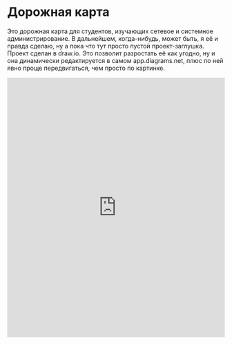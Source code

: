 # Дорожная карта

Это дорожная карта для студентов, изучающих сетевое и системное администрирование. В дальнейшем, когда-нибудь, может быть, я её и правда сделаю, ну а пока что тут просто пустой проект-заглушка. Проект сделан в draw.io. Это позволит разростать её как угодно, ну и она динамически редактируется в самом app.diagrams.net, плюс по ней явно проще передвигаться, чем просто по картинке.

<iframe
  src="https://viewer.diagrams.net/?highlight=0000ff&layers=1&nav=1&title=Roadmap#Uhttps%3A%2F%2Fdrive.google.com%2Fuc%3Fid%3D15Sd3v4tLwYMa7i8YGYzyVQkY_PvTrYNP%26export%3Ddownload"
  width="100%"
  height="600px"
  frameborder="0"
  allowfullscreen
></iframe>

<!-- https://drive.google.com/file/d/15Sd3v4tLwYMa7i8YGYzyVQkY_PvTrYNP/view?usp=sharing -->